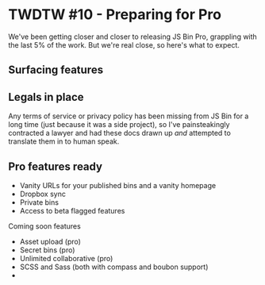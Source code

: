 # TWDTW #10 - Preparing for Pro

We've been getting closer and closer to releasing JS Bin Pro, grappling with the last 5% of the work. But we're real close, so here's what to expect.

## Surfacing features



## Legals in place

Any terms of service or privacy policy has been missing from JS Bin for a long time (just because it was a side project), so I've painsteakingly contracted a lawyer and had these docs drawn up *and* attempted to translate them in to human speak.

## Pro features ready

- Vanity URLs for your published bins and a vanity homepage
- Dropbox sync
- Private bins
- Access to beta flagged features

Coming soon features

- Asset upload (pro)
- Secret bins (pro)
- Unlimited collaborative (pro)
- SCSS and Sass (both with compass and boubon support)
-